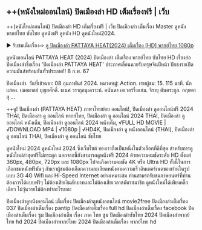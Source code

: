 ## ++(หนังใหม่ออนไลน์) ปิดเมืองล่า HD เต็มเรื่องฟรี | เว็บ

++(หนังใหม่ออนไลน์) ปิดเมืองล่า HD เต็มเรื่องฟรี | เว็บ ปิดเมืองล่า เต็มเรื่อง Master ดูหนัง พากย์ไทย ซับไทย ดูหนังฟรี ดูหนัง HD ดูหนังใหม่2024.

▶ รับชมเต็มเรื่อง➾ [ดู ปิดเมืองล่า PATTAYA HEAT(2024) เต็มเรื่อง [HD] พากย์ไทย 1080p](https://hd.flixmax.stream/th/movie/1072596/)

ดูหนังออนไลน์ PATTAYA HEAT (2024) ปิดเมืองล่า เต็มเรื่อง พากย์ไทย ซับไทย HD เรื่องย่อ ปิดเมืองล่าชื่อเรื่อง  'ปิดเมืองล่า PATTAYA HEAT' ประกาศเลื่อนฉายรับตรุษจีนปีหน้า ปักธงรอเปิดความมันส์พร้อมกันทั่วประเทศ!! 8 ก.พ. 67

ปิดเมืองล่า. วันที่เข้าฉาย: 08 กุมภาพันธ์ 2024. หมวดหมู่: Action. เรทผู้ชม: 15. 115 นาที. นักแสดง. เฌอมาลย์ บุญยศักดิ์. ธเนศ วรากุลนุเคราะห์. อนันดา เอเวอร์ริ่งแฮม. จิรายุ ตันตระกูล. กฤษดา สุ ...

++ดู! ปิดเมืองล่า (PATTAYA HEAT) ภาษาไทยย่อย ออนไลน์!, ปิดเมืองล่า ดูออนไลน์ฟรี 2024 THAI, ปิดเมืองล่า ดู ออนไลน์ พากย์ไทย, ปิดเมืองล่า ดู ออนไลน์ 2024 THAI, ปิดเมืองล่า ดูออนไลน์ หนังเต็ม, ปิดเมืองล่า ดูออนไลน์ 2024 หนังเต็ม, √FULL HD MOVIE | √DOWNLOAD MP4 | √1080p | √HD4K, ปิดเมืองล่า ดู หนังออนไลน์ (THAI), ปิดเมืองล่า ดู ออนไลน์ THAI, ปิดเมืองล่า ดู ออนไลน์ ซับไทย

ดูหนังใหม่ 2024
ดูหนังใหม่ 2024 ซึ่งเว็บไซต์ ของเราถือเป็นหนึ่งในตัวเลือกที่ดีที่สุด สำหรับการดูหนังใหม่ล่าสุดฟรีไม่กระตุก นอกจากนี้ยังสามารถดูหนังฟรี 2024 ด้วยความคมชัดระดับ HD ตั้งแต่ 360px, 480px, 720px และ 1080px ไปจนถึงความคมชัด 4K หรือ Ultra HD ทั้งนี้ในการเลือกชมหนังฟรีมันๆ กับเราผู้ชมต้องเลือกความละเอียดหนังตามความเร็วอินเตอร์เนตของท่านในรูปแบบ 3G 4G Wifi และ Hi-Speed Internet อย่างเหมาะสม ท่านสามรถรับชมภาพยนตร์ที่ท่านต้องการได้แบบฟรีๆ ไม่ต้องเสียเงินสักบาทและไม่ต้องเสียเวลาสมัครสมาชิก ดูหนังใหม่ได้เพียงคลิ๊กเดียว ไม่วุ่นวายไม่ต้องทำอะไรเยอะ

ปิดเมืองล่าดูหนังออนไลน์ เต็มเรื่อง
ปิดเมืองล่าดูหนังออนไลน์ movie2free
ปิดเมืองล่าเต็มเรื่อง 037
ปิดเมืองล่าเต็มเรื่อง pantip
ปิดเมืองล่าเต็มเรื่อง full hd
ปิดเมืองล่าเต็มเรื่อง facebook
ปิดเมืองล่าเต็มเรื่อง ซูม
ปิดเมืองล่าเต็ม เรื่อง ภาค ไทย ซูม
ปิดเมืองล่าซับไทย 2024
ปิดเมืองล่าพากย์ไทย hd 2024
ปิดเมืองล่าพากย์ไทย 2024
ปิดเมืองล่าเต็มเรื่อง พากย์ไทย hd
